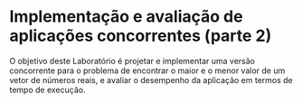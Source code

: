 # Implementação e avaliação de aplicações concorrentes (parte 2)
O objetivo deste Laboratório é projetar e implementar uma versão concorrente para o
problema de encontrar o maior e o menor valor de um vetor de números reais, e
avaliar o desempenho da aplicação em termos de tempo de execução.
